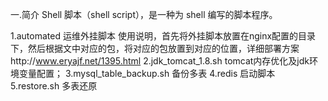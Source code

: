 一.简介
Shell 脚本（shell script），是一种为 shell 编写的脚本程序。

1.automated 运维外挂脚本
使用说明，首先将外挂脚本放置在nginx配置的目录下，然后根据文中对应的包，将对应的包放置到对应的位置，详细部署方案http://www.eryajf.net/1395.html
2.jdk_tomcat_1.8.sh tomcat内存优化及jdk环境变量配置；
3.mysql_table_backup.sh  备份多表
4.redis  启动脚本
5.restore.sh 多表还原
